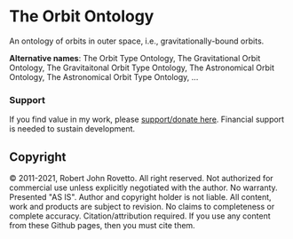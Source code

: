 # The Orbit Ontology
An ontology of orbits in outer space, i.e., gravitationally-bound orbits.

**Alternative names**: The Orbit Type Ontology, The Gravitational Orbit Ontology, The Gravitaitonal Orbit Type Ontology, The Astronomical Orbit Ontology, The Astronomical Orbit Type Ontology, ...

### Support
If you find value in my work, please [support/donate here](https://gogetfunding.com/knowledge-organization-services-ontology-terminology-metadata-concept-analysis/). Financial support is needed to sustain development.

## Copyright
© 2011-2021, Robert John Rovetto. All right reserved. Not authorized for commercial use unless explicitly negotiated with the author. 
No warranty. Presented "AS IS". Author and copyright holder is not liable. All content, work and products are subject to revision. No claims to completeness or complete accuracy. Citation/attribution required. If you use any content from these Github pages, then you must cite them.
